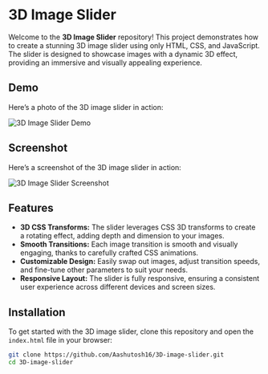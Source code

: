# 3D Image Slider

Welcome to the **3D Image Slider** repository! This project demonstrates how to create a stunning 3D image slider using only HTML, CSS, and JavaScript. The slider is designed to showcase images with a dynamic 3D effect, providing an immersive and visually appealing experience.

## Demo

Here’s a photo of the 3D image slider in action:

![3D Image Slider Demo](https://github.com/user-attachments/assets/8631f447-5685-425d-97e6-1f21186d59f3)

## Screenshot

Here’s a screenshot of the 3D image slider in action:

![3D Image Slider Screenshot](https://github.com/user-attachments/assets/0975bf40-9f25-435a-b797-029cd94b7c5a)

## Features

- **3D CSS Transforms:** The slider leverages CSS 3D transforms to create a rotating effect, adding depth and dimension to your images.
- **Smooth Transitions:** Each image transition is smooth and visually engaging, thanks to carefully crafted CSS animations.
- **Customizable Design:** Easily swap out images, adjust transition speeds, and fine-tune other parameters to suit your needs.
- **Responsive Layout:** The slider is fully responsive, ensuring a consistent user experience across different devices and screen sizes.

## Installation

To get started with the 3D image slider, clone this repository and open the `index.html` file in your browser:

```bash
git clone https://github.com/Aashutosh16/3D-image-slider.git
cd 3D-image-slider
